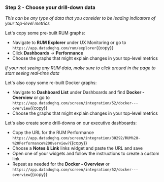 ### Step 2 - Choose your drill-down data

*This can be any type of data that you consider to be leading indicators of your top-level metrics*

Let's copy some pre-built RUM graphs: 
- Navigate to **RUM Explorer** under UX Monitoring or go to `https://app.datadoghq.com/rum/explorer`{{copy}}
- Click **Dashboards** → **Performance**
- Choose the graphs that might explain changes in your top-level metrics

*If your not seeing any RUM data, make sure to click around in the page to start seeing real-time data*

Let's also copy some re-built Docker graphs:
- Navigate to **Dashboard List** under Dashboards and find **Docker - Overview** or go to `https://app.datadoghq.com/screen/integration/52/docker---overview`{{copy}}
- Choose the graphs that might explain changes in your top-level metrics

Let's also create some drill-downs on our executive dashboards:
- Copy the URL for the RUM Performance `https://app.datadoghq.com/screen/integration/30292/RUM%20-%20Performance%20Overview?`{{copy}}
- Choose a **Notes & Link** links widget and paste the URL and save
- Open one of your widgets and follow the instructions to create a custom link
- Repeat as needed for the **Docker - Overview** or `https://app.datadoghq.com/screen/integration/52/docker---overview`{{copy}}
